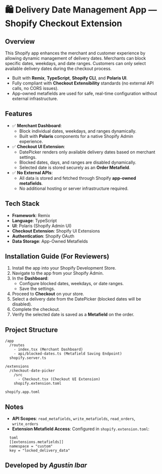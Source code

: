 # 🛍️ Delivery Date Management App — Shopify Checkout Extension

## Overview
This Shopify app enhances the merchant and customer experience by allowing dynamic management of delivery dates. Merchants can block specific dates, weekdays, and date ranges. Customers can only select available delivery dates during the checkout process.

- Built with **Remix**, **TypeScript**, **Shopify CLI**, and **Polaris UI**.
- Fully compliant with **Checkout Extensibility** standards (no external API calls, no CORS issues).
- App-owned metafields are used for safe, real-time configuration without external infrastructure.

## Features
- ✅ **Merchant Dashboard**:
  - Block individual dates, weekdays, and ranges dynamically.
  - Built with **Polaris** components for a native Shopify Admin experience.
- ✅ **Checkout UI Extension**:
  - DatePicker renders only available delivery dates based on merchant settings.
  - Blocked dates, days, and ranges are disabled dynamically.
  - Selected date is stored securely as an **Order Metafield**.
- ✅ **No External APIs**:
  - All data is stored and fetched through Shopify **app-owned metafields**.
  - No additional hosting or server infrastructure required.

## Tech Stack
- **Framework**: Remix
- **Language**: TypeScript
- **UI**: Polaris (Shopify Admin UI)
- **Checkout Extension**: Shopify UI Extensions
- **Authentication**: Shopify OAuth
- **Data Storage**: App-Owned Metafields

## Installation Guide (For Reviewers)
1. Install the app into your Shopify Development Store.
2. Navigate to the app from your Shopify Admin.
3. In the **Dashboard**:
   - Configure blocked dates, weekdays, or date ranges.
   - Save the settings.
4. Proceed to **Checkout** on your store.
5. Select a delivery date from the DatePicker (blocked dates will be disabled).
6. Complete the checkout.
7. Verify the selected date is saved as a **Metafield** on the order.

## Project Structure
```text
/app
  /routes
    - index.tsx (Merchant Dashboard)
    - api/blocked-dates.ts (Metafield Saving Endpoint)
  shopify.server.ts

/extensions
  /checkout-date-picker
    /src
      - Checkout.tsx (Checkout UI Extension)
    shopify.extension.toml

shopify.app.toml
```



## Notes
- **API Scopes**: `read_metafields`, `write_metafields`, `read_orders`, `write_orders`
- **Extension Metafield Access**: Configured in `shopify.extension.toml`:
```text
  toml
  [[extensions.metafields]]
  namespace = "custom"
  key = "locked_delivery_data"
```

## Developed by *Agustín Ibar*

